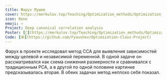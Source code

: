 ```yaml
---
title: Фарух Яушев
cover: https://merkulov.top/Teaching/Optimization_methods/Optimization_methods__/Лучшие_проекты_по_оптимизации_2020/Фарух_Яушев/yaushev.png
icon: None
emoji: ⭐
Project: Deep canonical correlation analysis
Poster: [📎](https://merkulov.top/Teaching/Optimization_methods/Optimization_methods__/Лучшие_проекты_по_оптимизации_2020/Фарух_Яушев/yaushev.pdf)
Code: [🕸](https://github.com/Fyaushev/Optimization-Class-Project)
---
```


Фарух в проекте исследовал метод CCA для выявления зависимостей между целевой и независимой переменной. В одной задаче он рассматривался как схема снижения размерности и сравнивался с традиционным PCA, а в другой по одной половине картинке предсказывалась вторая. В обеих задачах метод неплохо себя показал.
